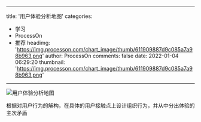 
---
title: '用户体验分析地图'
categories: 
 - 学习
 - ProcessOn
 - 推荐
headimg: 'https://img.processon.com/chart_image/thumb/611909887d9c085a7a98b963.png'
author: ProcessOn
comments: false
date: 2022-01-04 06:29:20
thumbnail: 'https://img.processon.com/chart_image/thumb/611909887d9c085a7a98b963.png'
---

<div>   
<img class="thumb" alt="用户体验分析地图" src="https://img.processon.com/chart_image/thumb/611909887d9c085a7a98b963.png" referrerpolicy="no-referrer">
<p>根据对用户行为的解构，在具体的用户接触点上设计组织行为，并从中分出体验的主次矛盾</p>  
</div>
            